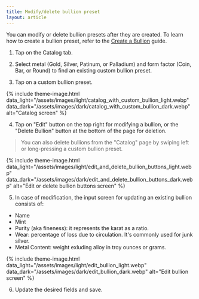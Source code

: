 ```yaml
---
title: Modify/delete bullion preset
layout: article
---
```


You can modify or delete bullion presets after they are created. To learn how to create a bullion preset, refer to the [Create a Bullion](https://preciousmetalsmanager.com/help/create-bullion/) guide.

1) Tap on the Catalog tab.

2) Select metal (Gold, Silver, Patinum, or Palladium) and form factor (Coin, Bar, or Round) to find an existing custom bullion preset.

3) Tap on a custom bullion preset.

{% include theme-image.html
   data_light="/assets/images/light/catalog_with_custom_bullion_light.webp"
   data_dark="/assets/images/dark/catalog_with_custom_bullion_dark.webp"
   alt="Catalog screen" %}


4) Tap on "Edit" button on the top right for modifying a bullion, or the "Delete Bullion" button at the bottom of the page for deletion.

> You can also delete bullions from the "Catalog" page by swiping left or long-pressing a custom bullion preset.

{% include theme-image.html
   data_light="/assets/images/light/edit_and_delete_bullion_buttons_light.webp"
   data_dark="/assets/images/dark/edit_and_delete_bullion_buttons_dark.webp"
   alt="Edit or delete bullion buttons screen" %}

5) In case of modification, the input screen for updating an existing bullion consists of:

* Name
* Mint
* Purity (aka fineness): it represents the karat as a ratio.
* Wear: percentage of loss due to circulation. It's commonly used for junk silver.
* Metal Content: weight exluding alloy in troy ounces or grams.

{% include theme-image.html
   data_light="/assets/images/light/edit_bullion_light.webp"
   data_dark="/assets/images/dark/edit_bullion_dark.webp"
   alt="Edit bullion screen" %}

6) Update the desired fields and save.
